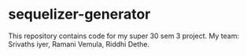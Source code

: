 # sequelizer-generator
This repository contains code for my super 30 sem 3 project. My team: Srivaths iyer, Ramani Vemula, Riddhi Dethe.
